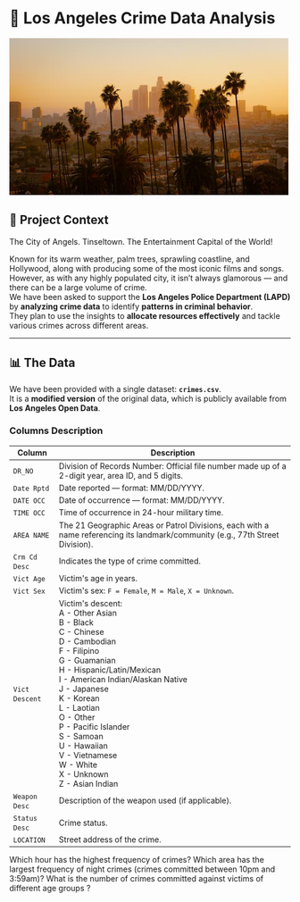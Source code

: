 # 🌴 Los Angeles Crime Data Analysis

![Los Angeles Skyline](la_skyline.jpg)


## 🎯 Project Context

The City of Angels. Tinseltown. The Entertainment Capital of the World!

Known for its warm weather, palm trees, sprawling coastline, and Hollywood, along with producing some of the most iconic films and songs.  
However, as with any highly populated city, it isn’t always glamorous — and there can be a large volume of crime.  
We have been asked to support the **Los Angeles Police Department (LAPD)** by **analyzing crime data** to identify **patterns in criminal behavior**.  
They plan to use the insights to **allocate resources effectively** and tackle various crimes across different areas.

---

## 📊 The Data

We have been provided with a single dataset: **`crimes.csv`**.  
It is a **modified version** of the original data, which is publicly available from **Los Angeles Open Data**.

### Columns Description

| Column         | Description                                                                                                                         |
|----------------|-------------------------------------------------------------------------------------------------------------------------------------|
| `DR_NO`        | Division of Records Number: Official file number made up of a 2-digit year, area ID, and 5 digits.                                  |
| `Date Rptd`    | Date reported — format: MM/DD/YYYY.                                                                                                 |
| `DATE OCC`     | Date of occurrence — format: MM/DD/YYYY.                                                                                            |
| `TIME OCC`     | Time of occurrence in 24-hour military time.                                                                                        |
| `AREA NAME`    | The 21 Geographic Areas or Patrol Divisions, each with a name referencing its landmark/community (e.g., 77th Street Division).       |
| `Crm Cd Desc`  | Indicates the type of crime committed.                                                                                              |
| `Vict Age`     | Victim's age in years.                                                                                                              |
| `Vict Sex`     | Victim's sex: `F = Female`, `M = Male`, `X = Unknown`.                                                                              |
| `Vict Descent` | Victim's descent: <br/>A - Other Asian<br/>B - Black<br/>C - Chinese<br/>D - Cambodian<br/>F - Filipino<br/>G - Guamanian<br/>H - Hispanic/Latin/Mexican<br/>I - American Indian/Alaskan Native<br/>J - Japanese<br/>K - Korean<br/>L - Laotian<br/>O - Other<br/>P - Pacific Islander<br/>S - Samoan<br/>U - Hawaiian<br/>V - Vietnamese<br/>W - White<br/>X - Unknown<br/>Z - Asian Indian |
| `Weapon Desc`  | Description of the weapon used (if applicable).                                                                                     |
| `Status Desc`  | Crime status.                                                                                                                       |
| `LOCATION`     | Street address of the crime.                                                                                                        |


Which hour has the highest frequency of crimes? 
Which area has the largest frequency of night crimes (crimes committed between 10pm and 3:59am)?
What is the number of crimes committed against victims of different age groups ?
